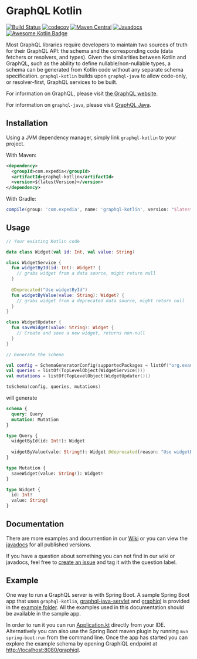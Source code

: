# GraphQL Kotlin

[![Build Status](https://travis-ci.org/ExpediaDotCom/graphql-kotlin.svg?branch=master)](https://travis-ci.org/ExpediaDotCom/graphql-kotlin)
[![codecov](https://codecov.io/gh/ExpediaDotCom/graphql-kotlin/branch/master/graph/badge.svg)](https://codecov.io/gh/ExpediaDotCom/graphql-kotlin)
[![Maven Central](https://img.shields.io/maven-central/v/com.expedia/graphql-kotlin.svg?label=maven%20central)](https://search.maven.org/artifact/com.expedia/graphql-kotlin)
[![Javadocs](https://img.shields.io/maven-central/v/com.expedia/graphql-kotlin.svg?label=javadoc&colorB=brightgreen)](https://www.javadoc.io/doc/com.expedia/graphql-kotlin)
[![Awesome Kotlin Badge](https://kotlin.link/awesome-kotlin.svg)](https://github.com/KotlinBy/awesome-kotlin)

Most GraphQL libraries require developers to maintain two sources of truth for their GraphQL API: the schema and the corresponding code (data fetchers or resolvers, and types). Given the similarities between Kotlin and GraphQL, such as the ability to define nullable/non-nullable types, a schema can be generated from Kotlin code without any separate schema specification. `graphql-kotlin` builds upon `graphql-java` to allow code-only, or resolver-first, GraphQL services to be built.

For information on GraphQL, please visit [the GraphQL website](https://graphql.org/).

For information on `graphql-java`, please visit [GraphQL Java](https://www.graphql-java.com/documentation/latest/).

## Installation

Using a JVM dependency manager, simply link `graphql-kotlin` to your project.

With Maven:

```xml
<dependency>
  <groupId>com.expedia</groupId>
  <artifactId>graphql-kotlin</artifactId>
  <version>${latestVersion}</version>
</dependency>
```

With Gradle:

```groovy
compile(group: 'com.expedia', name: 'graphql-kotlin', version: "$latestVersion")
```

## Usage


```kotlin
// Your existing Kotlin code

data class Widget(val id: Int, val value: String)

class WidgetService {
  fun widgetById(id: Int): Widget? {
    // grabs widget from a data source, might return null
  }
  
  @Deprecated("Use widgetById")
  fun widgetByValue(value: String): Widget? {
    // grabs widget from a deprecated data source, might return null
  }
}

class WidgetUpdater {
  fun saveWidget(value: String): Widget {
    // Create and save a new widget, returns non-null
  }
}

// Generate the schema

val config = SchemaGeneratorConfig(supportedPackages = listOf("org.example"))
val queries = listOf(TopLevelObject(WidgetService()))
val mutations = listOf(TopLevelObject(WidgetUpdater()))

toSchema(config, queries, mutations)
```

will generate

```graphql
schema {
  query: Query
  mutation: Mutation
}

type Query {
  widgetById(id: Int!): Widget
  
  widgetByValue(vale: String!): Widget @deprecated(reason: "Use widgetById")
}

type Mutation {
  saveWidget(value: String!): Widget!
}

type Widget {
  id: Int!
  value: String!
}
```

## Documentation

There are more examples and documention in our [Wiki](https://github.com/ExpediaDotCom/graphql-kotlin/wiki) or you can view the [javadocs](https://www.javadoc.io/doc/com.expedia/graphql-kotlin) for all published versions.

If you have a question about something you can not find in our wiki or javadocs, feel free to [create an issue](https://github.com/ExpediaDotCom/graphql-kotlin/issues) and tag it with the question label.

## Example

One way to run a GraphQL server is with Spring Boot. A sample Spring Boot app that uses `graphql-kotlin`, [graphql-java-servlet](https://github.com/graphql-java-kickstart/graphql-java-servlet) and [graphiql](https://github.com/graphql/graphiql) is provided in the [example folder](https://github.com/ExpediaDotCom/graphql-kotlin/tree/master/example). All the examples used in this documentation should be available in the sample app.

In order to run it you can run [Application.kt](https://github.com/ExpediaDotCom/graphql-kotlin/blob/master/example/src/main/kotlin/com.expedia.graphql.sample/Application.kt) directly from your IDE. Alternatively you can also use the Spring Boot maven plugin by running `mvn spring-boot:run` from the command line. Once the app has started you can explore the example schema by opening GraphiQL endpoint at [http://localhost:8080/graphiql](http://localhost:8080/graphiql).
